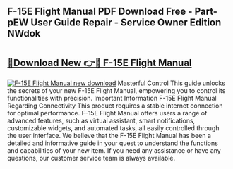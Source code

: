## F-15E Flight Manual PDF Download Free - Part-pEW User Guide Repair - Service Owner Edition NWdok

# <h2><a href="http://bc314.oget.top/?id=F-15E+Flight+Manual">🔗Download New 👉🔴 F-15E Flight Manual</a></h2>

[![F-15E Flight Manual new download](https://i.imgur.com/5g1atiW.png)](http://bc314.oget.top/?id=F-15E+Flight+Manual)
Masterful Control This guide unlocks the secrets of your new F-15E Flight Manual, empowering you to control its functionalities with precision. Important Information F-15E Flight Manual Regarding Connectivity This product requires a stable internet connection for optimal performance. F-15E Flight Manual offers users a range of advanced features, such as virtual assistant, smart notifications, customizable widgets, and automated tasks, all easily controlled through the user interface. We believe that the F-15E Flight Manual has been a detailed and informative guide in your quest to understand the functions and capabilities of your new item. If you need any assistance or have any questions, our customer service team is always available.
